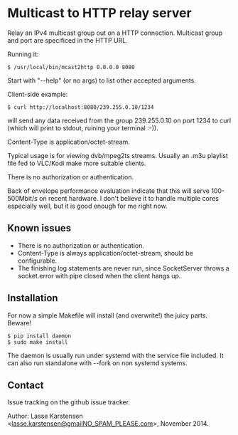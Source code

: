 # Multicast to HTTP relay server

Relay an IPv4 multicast group out on a HTTP connection. Multicast group
and port are specificed in the HTTP URL.

Running it:

    $ /usr/local/bin/mcast2http 0.0.0.0 8080

Start with "--help" (or no args) to list other accepted arguments.

Client-side example:

    $ curl http://localhost:8080/239.255.0.10/1234

will send any data received from the group 239.255.0.10 on port 1234 to
curl (which will print to stdout, ruining your terminal :-)).

Content-Type is application/octet-stream.

Typical usage is for viewing dvb/mpeg2ts streams. Usually an .m3u
playlist file fed to VLC/Kodi make more suitable clients.

There is no authorization or authentication.

Back of envelope performance evaluation indicate that this will serve
100-500Mbit/s on recent hardware. I don't believe it to handle multiple
cores especially well, but it is good enough for me right now.

## Known issues

* There is no authorization or authentication.
* Content-Type is always application/octet-stream, should be configurable.
* The finishing log statements are never run, since SocketServer throws a
socket.error with pipe closed when the client hangs up.


## Installation

For now a simple Makefile will install (and overwrite!) the juicy
parts. Beware!

    $ pip install daemon
    $ sudo make install

The daemon is usually run under systemd with the service file included. It
can also run standalone with --fork on non systemd systems.

## Contact

Issue tracking on the github issue tracker.

Author: Lasse Karstensen <lasse.karstensen@gmailNO_SPAM_PLEASE.com>, November 2014.
